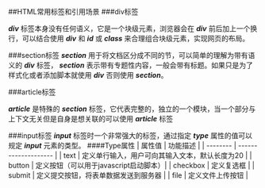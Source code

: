 ##HTML常用标签和引用场景
###div标签

***div*** 标签本身没有任何语义，它是一个块级元素，浏览器会在 ***div*** 前后加上一个换行，可以结合使用 ***div*** 和 ***id*** 或 ***class*** 来合理组合块级元素，实现网页的布局。

###section标签
***section*** 用于将文档区分成不同的节，可以简单的理解为带有语义的 ***div*** 标签， ***section*** 表示带有专题性内容，一般会带有标题。如果只是为了样式化或者添加脚本就使用 ***div*** 否则使用 ***section***。

###article标签

***article*** 是特殊的 ***section*** 标签，它代表完整的，独立的一个模块，当一个部分与上下文无关但是自身是想关联的可以使用 ***article*** 标签

###input标签
***input*** 标签时一个非常强大的标签，通过指定 ***type*** 属性的值可以规定 ***input*** 元素的类型。
####Type属性
| 属性值 | 功能描述 |
| -------- | -------------------- |
| text | 定义单行输入，用户可向其输入文本，默认长度为20 |
| button | 定义按钮（可以用于javascript启动脚本）|
| checkbox | 定义复选框 |
| submit | 定义提交按钮，将表单数据发送到服务器 |
| file | 定义文件上传按钮 |

